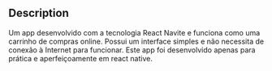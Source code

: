 ## Description

Um app desenvolvido com a tecnologia React Navite e funciona como uma carrinho de compras online. Possui um interface simples e não necessita de conexão à Internet para funcionar.
Este app foi desenvolvido apenas para prática e aperfeiçoamente em react native.
